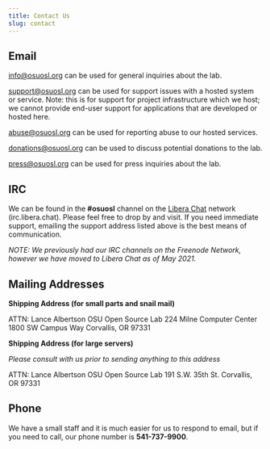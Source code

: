 ```yaml
---
title: Contact Us
slug: contact
---
```


Email
------

info@osuosl.org can be used for general inquiries about the lab.

support@osuosl.org can be used for support issues with a hosted system or
service. Note: this is for support for project infrastructure which we host; we
cannot provide end-user support for applications that are developed or hosted
here.

abuse@osuosl.org can be used for reporting abuse to our hosted services.

donations@osuosl.org can be used to discuss potential donations to the lab.

press@osuosl.org can be used for press inquiries about the lab.

IRC
---

We can be found in the **#osuosl** channel on the [Libera Chat](https://libera.chat/) network (irc.libera.chat). Please feel free to drop by
and visit. If you need immediate support, emailing the support address listed above is the best means of communication.

*NOTE: We previously had our IRC channels on the Freenode Network, however we have moved to Libera Chat as of May
2021.*

Mailing Addresses
-----------------

**Shipping Address (for small parts and snail mail)**

ATTN: Lance Albertson 
OSU Open Source Lab
224 Milne Computer Center
1800 SW Campus Way
Corvallis, OR 97331


**Shipping Address (for large servers)**

*Please consult with us prior to sending anything to this address*

ATTN: Lance Albertson
OSU Open Source Lab
191 S.W. 35th St.
Corvallis, OR 97331

Phone
-----

We have a small staff and it is much easier for us to respond to email, but if
you need to call, our phone number is **541-737-9900**.
